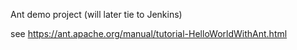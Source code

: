 Ant demo project (will later tie to Jenkins)

see https://ant.apache.org/manual/tutorial-HelloWorldWithAnt.html
